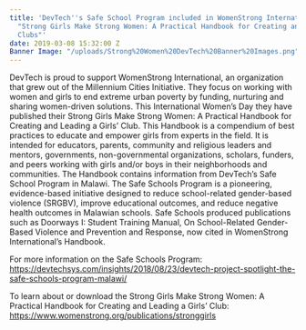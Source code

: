 ```yaml
---
title: 'DevTech''s Safe School Program included in WomenStrong International''s publication
  "Strong Girls Make Strong Women: A Practical Handbook for Creating and Leading Girls''
  Clubs"'
date: 2019-03-08 15:32:00 Z
Banner Image: "/uploads/Strong%20Women%20DevTech%20Banner%20Images.png"
---
```


DevTech is proud to support WomenStrong International, an organization that grew out of the Millennium Cities Initiative. They focus on working with women and girls to end extreme urban poverty by funding, nurturing and sharing women-driven solutions. This International Women’s Day they have published their Strong Girls Make Strong Women: A Practical Handbook for Creating and Leading a Girls’ Club. This Handbook is a compendium of best practices to educate and empower girls from experts in the field. It is intended for educators, parents, community and religious leaders and mentors, governments, non-governmental organizations, scholars, funders, and peers working with girls and/or boys in their neighborhoods and communities.
The Handbook contains information from DevTech’s Safe School Program in Malawi. The Safe Schools Program is a pioneering, evidence-based initiative designed to reduce school-related gender-based violence (SRGBV), improve educational outcomes, and reduce negative health outcomes in Malawian schools. Safe Schools produced publications such as Doorways I: Student Training Manual, On School-Related Gender-Based Violence and Prevention and Response, now cited in WomenStrong International’s Handbook. 

For more information on the Safe Schools Program:
https://devtechsys.com/insights/2018/08/23/devtech-project-spotlight-the-safe-schools-program-malawi/ 

To learn about or download the Strong Girls Make Strong Women: A Practical Handbook for Creating and Leading a Girls’ Club: 
https://www.womenstrong.org/publications/stronggirls 

